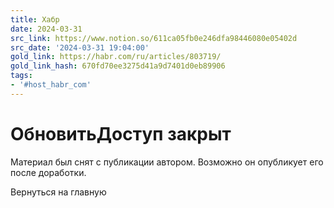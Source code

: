 ```yaml
---
title: Хабр
date: 2024-03-31
src_link: https://www.notion.so/611ca05fb0e246dfa98446080e05402d
src_date: '2024-03-31 19:04:00'
gold_link: https://habr.com/ru/articles/803719/
gold_link_hash: 670fd70ee3275d41a9d7401d0eb89906
tags:
- '#host_habr_com'
---
```


ОбновитьДоступ закрыт
=============

Материал был снят с публикации автором. Возможно он опубликует его после доработки.

Вернуться на главную